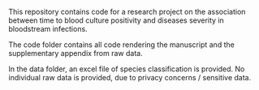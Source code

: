 This repository contains code for a research project on the association between time to blood culture positivity and diseases severity in bloodstream infections.

The code folder contains all code rendering the manuscript and the supplementary appendix from raw data. 

In the data folder, an excel file of species classification is provided. No individual raw data is provided, due to privacy concerns / sensitive data.
